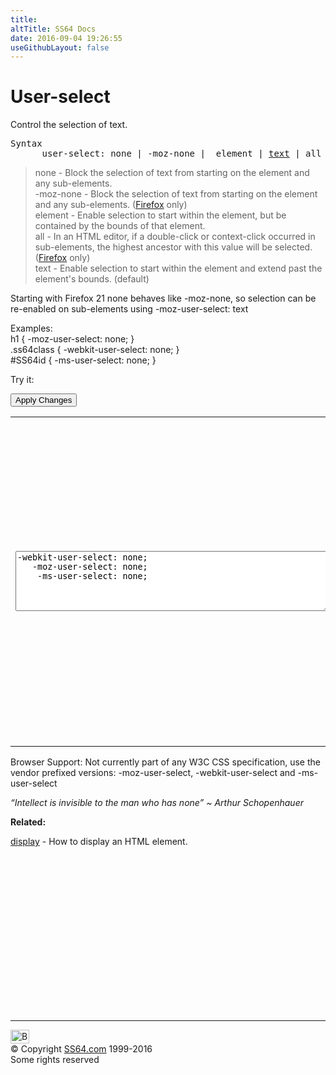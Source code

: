 ```yaml
---
title:
altTitle: SS64 Docs
date: 2016-09-04 19:26:55
useGithubLayout: false
---
```

<!-- #BeginLibraryItem "/Library/head_css.lbi" --><!-- #EndLibraryItem --><h1>User-select</h1>
<p>Control the selection of text.</p>
<pre>Syntax
      user-select: none | -moz-none |  element | <u>text</u> | all ;</pre>
<blockquote>
<p><span class="code">none</span> - Block the selection of text from starting on the element and any sub-elements.<br>
<span class="code">-moz-none</span> - Block  the selection of text from starting on the element and any sub-elements. (<a href="https://developer.mozilla.org/en/docs/CSS/user-select">Firefox</a> only)<br>
<span class="code">element</span> - Enable selection to start within the element, but be contained by the bounds of that element.<br>
<span class="code">all</span> - In an HTML editor, if a double-click or context-click occurred in  sub-elements, the highest ancestor with this value will be selected. (<a href="https://developer.mozilla.org/en/docs/CSS/user-select">Firefox</a> only)<br>
<span class="code">text</span> - Enable selection to start within the element and extend past the element's bounds. (default)</p>
</blockquote>
<p>Starting with Firefox 21 <span class="code">none</span> behaves like <span class="code">-moz-none</span>, so selection can be re-enabled on sub-elements using <span class="code">-moz-user-select: text</span></p>
<p>Examples:<br>
  <span class="code">h1 { -moz-user-select: none;  }<br>
    .ss64class { -webkit-user-select: none; }</span><br>
    <span class="code">#SS64id { -ms-user-select: none;  }</span>    <br>
</p>
<p>Try it:</p><input type="button" onclick="ApplyStyle()" value="Apply Changes">
<table>
  <tbody><tr>
    <td><textarea name="tryit" id="trycode" cols="60" rows="6" onfocus="this.style.background='#fff';" onblur="this.style.background='#eee';" tabindex="1">-webkit-user-select: none;
   -moz-user-select: none;
    -ms-user-select: none;
</textarea></td>
    <td><div id="tryresult">Blocking the users from selecting text  can be useful for text menus and buttons that are interface elements rather than actual content. However it will not prevent the use of Ctrl+A to select all. </div></td>
  </tr>
</tbody></table>
<p>Browser Support:  Not currently part of any W3C CSS specification, use the vendor prefixed versions: <span class="code">-moz-user-select</span>, <span class="code">-webkit-user-select</span> and <span class="code">-ms-user-select</span></p>
<p class="quote"><i>“Intellect is invisible to the man who has none” ~   Arthur Schopenhauer</i></p><p><b>Related:</b></p>
<p><a href="display.html">display</a> - How to display an HTML element.</p><!-- #BeginLibraryItem "/Library/foot_css.lbi" --><p>
<!-- CSS -->
<ins class="adsbygoogle" style="display:inline-block;width:300px;height:250px" data-ad-client="ca-pub-6140977852749469" data-ad-slot="2739097502"></ins>
<script>
(adsbygoogle = window.adsbygoogle || []).push({});
</script></p>
<hr>
<div id="bl" class="footer"><a href="user-select.html#"><img src="../images/top.png" width="30" height="22" alt="Back to the Top"></a></div>
<div id="br" class="footer, tagline">© Copyright <a href="../index.html">SS64.com</a> 1999-2016<br>
Some rights reserved</div><!-- #EndLibraryItem -->

